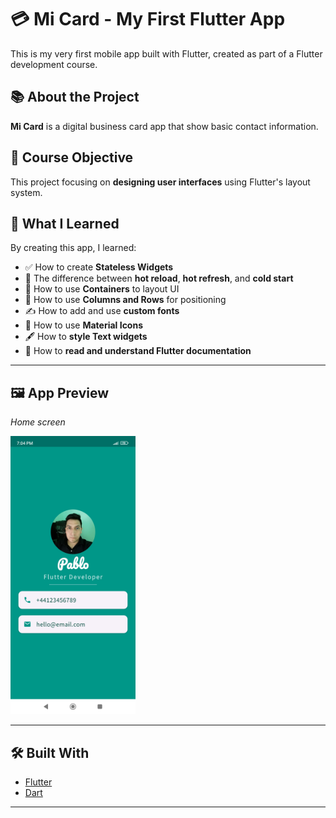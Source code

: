 # 💳 Mi Card - My First Flutter App

This is my very first mobile app built with Flutter, created as part of a Flutter development course.

## 📚 About the Project

**Mi Card** is a digital business card app that show basic contact information.

## 🎯 Course Objective

This project focusing on **designing user interfaces** using Flutter's layout system.

## 🚀 What I Learned

By creating this app, I learned:

- ✅ How to create **Stateless Widgets**
- 🔁 The difference between **hot reload**, **hot refresh**, and **cold start**
- 🧱 How to use **Containers** to layout UI
- 🧭 How to use **Columns and Rows** for positioning
- ✍️ How to add and use **custom fonts**
- 🎨 How to use **Material Icons**
- 🖋️ How to **style Text widgets**
- 📖 How to **read and understand Flutter documentation**

---

## 🖼️ App Preview

 *Home screen*
 
 <img src="documentation/screenshots/home_screen.jpg" width="200" />

---

## 🛠️ Built With

- [Flutter](https://flutter.dev/)
- [Dart](https://dart.dev/)

---
